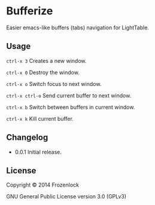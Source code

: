 # Bufferize

Easier emacs-like buffers (tabs) navigation for LightTable.

## Usage

`ctrl-x 3` Creates a new window.

`ctrl-x 0` Destroy the window.

`ctrl-x o` Switch focus to next window.

`ctrl-x ctrl-o` Send current buffer to next window.

`ctrl-x b` Switch between buffers in current window.

`ctrl-x k` Kill current buffer.

## Changelog

* 0.0.1 Initial release.

## License

Copyright © 2014 Frozenlock

GNU General Public License version 3.0 (GPLv3)
